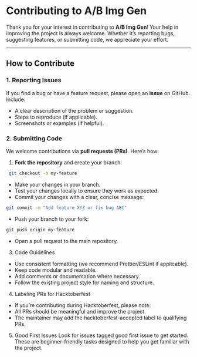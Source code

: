 # Contributing to A/B Img Gen

Thank you for your interest in contributing to **A/B Img Gen**! Your help in improving the project is always welcome. Whether it’s reporting bugs, suggesting features, or submitting code, we appreciate your effort.

---

## How to Contribute

### 1. Reporting Issues
If you find a bug or have a feature request, please open an **issue** on GitHub. Include:
- A clear description of the problem or suggestion.
- Steps to reproduce (if applicable).
- Screenshots or examples (if helpful).

### 2. Submitting Code
We welcome contributions via **pull requests (PRs)**. Here’s how:

1. **Fork the repository** and create your branch:
```bash
 git checkout -b my-feature
 ```
- Make your changes in your branch.
- Test your changes locally to ensure they work as expected.
- Commit your changes with a clear, concise message:

```bash
git commit -m "Add feature XYZ or fix bug ABC"
```
- Push your branch to your fork:

```bash
git push origin my-feature
```
- Open a pull request to the main repository.

3. Code Guidelines
- Use consistent formatting (we recommend Prettier/ESLint if applicable).
- Keep code modular and readable.
- Add comments or documentation where necessary.
- Follow the existing project style for naming and structure.

4. Labeling PRs for Hacktoberfest
- If you’re contributing during Hacktoberfest, please note:
- All PRs should be meaningful and improve the project.
- The maintainer may add the hacktoberfest-accepted label to qualifying PRs.

5. Good First Issues
Look for issues tagged good first issue to get started. These are beginner-friendly tasks designed to help you get familiar with the project.
